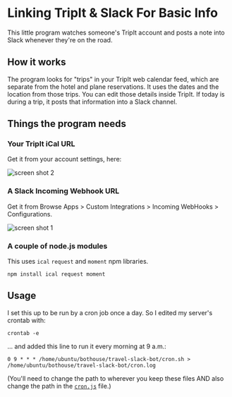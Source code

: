 # Linking TripIt & Slack For Basic Info

This little program watches someone's TripIt account and posts a note into Slack whenever they're on the road.

## How it works

The program looks for "trips" in your TripIt web calendar feed, which are separate from the hotel and plane reservations. It uses the dates and the location from those trips. You can edit those details inside TripIt. If today is during a trip, it posts that information into a Slack channel.

## Things the program needs 

### Your TripIt iCal URL

Get it from your account settings, here:

![screen shot 2](https://github.com/ReallyGoodSmarts/travel-slack-bot/blob/master/images/ScreenShot38.png)

### A Slack Incoming Webhook URL

Get it from Browse Apps > Custom Integrations > Incoming WebHooks > Configurations.

![screen shot 1](https://github.com/ReallyGoodSmarts/travel-slack-bot/blob/master/images/ScreenShot17.png)

### A couple of node.js modules

This uses `ical` `request` and `moment` npm libraries.

```
npm install ical request moment 
```

## Usage

I set this up to be run by a cron job once a day. So I edited my server's crontab with:

```
crontab -e
```

... and added this line to run it every morning at 9 a.m.:

```
0 9 * * * /home/ubuntu/bothouse/travel-slack-bot/cron.sh > /home/ubuntu/bothouse/travel-slack-bot/cron.log
```

(You'll need to change the path to wherever you keep these files AND also change the path in the [`cron.js`](https://github.com/ReallyGoodSmarts/travel-slack-bot/blob/master/cron.sh) file.)

